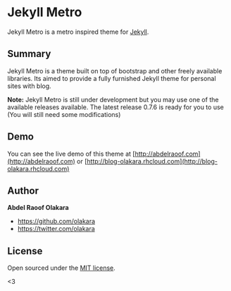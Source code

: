 # Jekyll Metro

Jekyll Metro is a metro inspired theme for [Jekyll](http://jekyllrb.com).

## Summary

Jekyll Metro is a theme built on top of bootstrap and other freely available libraries. Its aimed to provide a fully furnished Jekyll theme for personal sites with blog.

**Note:** Jekyll Metro is still under development but you may use one of the available releases available. The latest release 0.7.6 is ready for you to use (You will still need some modifications)

## Demo

You can see the live demo of this theme at [http://abdelraoof.com](http://abdelraoof.com) or [http://blog-olakara.rhcloud.com](http://blog-olakara.rhcloud.com)
## Author

**Abdel Raoof Olakara**
- <https://github.com/olakara>
- <https://twitter.com/olakara>


## License

Open sourced under the [MIT license](LICENSE.md).

<3
